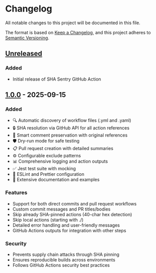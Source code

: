 # Changelog

All notable changes to this project will be documented in this file.

The format is based on [Keep a Changelog](https://keepachangelog.com/en/1.0.0/),
and this project adheres to [Semantic Versioning](https://semver.org/spec/v2.0.0.html).

## [Unreleased]

### Added
- Initial release of SHA Sentry GitHub Action

## [1.0.0] - 2025-09-15

### Added
- 🔍 Automatic discovery of workflow files (.yml and .yaml)
- 🔒 SHA resolution via GitHub API for all action references
- 💬 Smart comment preservation with original references
- 🛡️ Dry-run mode for safe testing
- 📋 Pull request creation with detailed summaries
- ⚙️ Configurable exclude patterns
- 📊 Comprehensive logging and action outputs
- ✅ Jest test suite with mocking
- 🎨 ESLint and Prettier configuration
- 📖 Extensive documentation and examples

### Features
- Support for both direct commits and pull request workflows
- Custom commit messages and PR titles/bodies
- Skip already SHA-pinned actions (40-char hex detection)
- Skip local actions (starting with ./)
- Detailed error handling and user-friendly messages
- GitHub Actions outputs for integration with other steps

### Security
- Prevents supply chain attacks through SHA pinning
- Ensures reproducible builds across environments
- Follows GitHub Actions security best practices

[unreleased]: https://github.com/Tatsinnit/sha-sentry/compare/v1.0.0...HEAD
[1.0.0]: https://github.com/Tatsinnit/sha-sentry/releases/tag/v1.0.0